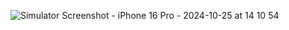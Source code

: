 ![Simulator Screenshot - iPhone 16 Pro - 2024-10-25 at 14 10 54](https://github.com/user-attachments/assets/dd7fbe39-91a5-408d-ad1a-8997910fd7e2)
